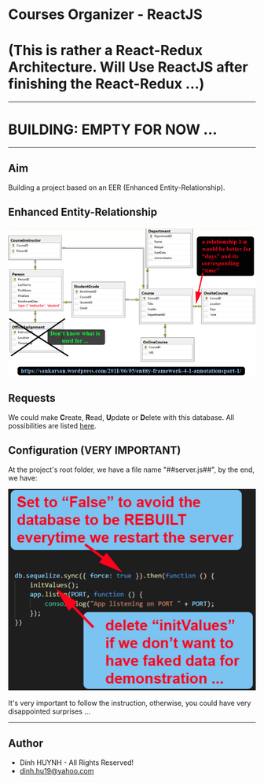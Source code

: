 # Courses Organizer - ReactJS
# (This is rather a React-Redux Architecture. Will Use ReactJS after finishing the React-Redux ...)

---
# BUILDING: EMPTY FOR NOW ...

---

## Aim
Building a project based on an EER (Enhanced Entity-Relationship).

## Enhanced Entity-Relationship

![alt text](assets/img/SchoolDataModel.jpg)

## Requests
We could make **C**reate, **R**ead, **U**pdate or **D**elete with this database. All possibilities are listed [here](./assets/docs/requests.md).

## Configuration (VERY IMPORTANT)

At the project's root folder, we have a file name "##server.js##", by the end, we have:

![alt text](assets/img/server_config.jpg)

It's very important to follow the instruction, otherwise, you could have very disappointed surprises ...

---------------

## Author
* Dinh HUYNH - All Rights Reserved!
* dinh.hu19@yahoo.com